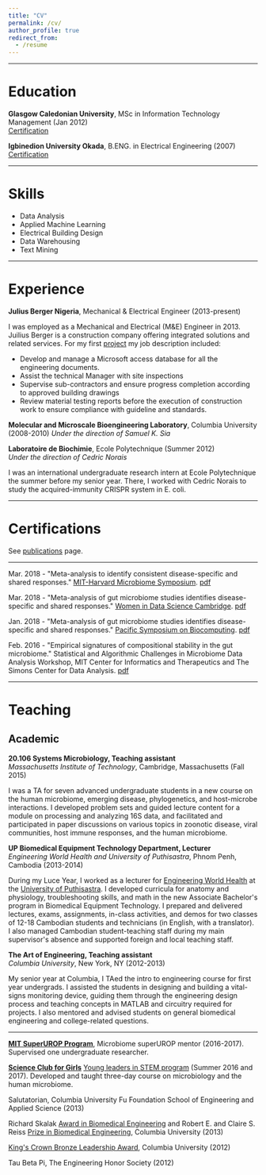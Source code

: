 ```yaml
---
title: "CV"
permalink: /cv/
author_profile: true
redirect_from:
  - /resume
---
```


***

# Education

**Glasgow Caledonian University**, MSc in Information Technology Management (Jan 2012)    
[Certification](https://github.com/cduvallet/phd-thesis/blob/master/duvallet_thesis_final.pdf)

**Igbinedion University Okada**, B.ENG. in Electrical Engineering (2007)   
[Certification](https://github.com/cduvallet/phd-thesis/blob/master/duvallet_thesis_final.pdf)

***

# Skills

* Data Analysis
* Applied Machine Learning
* Electrical Building Design
* Data Warehousing
* Text Mining

***

# Experience

**Julius Berger Nigeria**, Mechanical & Electrical Engineer (2013-present)  

I was employed as a Mechanical and Electrical (M&E) Engineer in 2013. Juilius Berger is a construction company offering integrated
solutions and related services. For my first [project](http://www.nestoiltower.com/tower/) my job description included:
* Develop and manage a Microsoft access database for all the engineering documents.
* Assist the technical Manager with site inspections
* Supervise sub-contractors and ensure progress completion according to approved building drawings
* Review material testing reports before the execution of construction work to ensure compliance with guideline and standards.


**Molecular and Microscale Bioengineering Laboratory**, Columbia University (2008-2010)
*Under the direction of Samuel K. Sia*



**Laboratoire de Biochimie**, Ecole Polytechnique (Summer 2012)   
*Under the direction of Cedric Norais*

I was an international undergraduate research intern at Ecole Polytechnique the summer before my senior year.
There, I worked with Cedric Norais to study the acquired-immunity CRISPR system in E. coli.

***

# Certifications

See [publications](/publications/) page.

***


Mar. 2018 - "Meta-analysis to identify consistent disease-specific and shared responses." [MIT-Harvard Microbiome Symposium](https://microbiome2018.wordpress.com/). [pdf](/files/2018-03-21.symposium_poster.pdf)

Mar. 2018 - "Meta-analysis of gut microbiome studies identifies disease-specific and shared responses." [Women in Data Science Cambridge](https://www.widscambridge.org/). [pdf](/files/2017-10-10.be_retreat_poster.pdf)

Jan. 2018 - "Meta-analysis of gut microbiome studies identifies disease-specific and shared responses." [Pacific Symposium on Biocomputing](https://psb.stanford.edu/). [pdf](/files/2017-10-10.be_retreat_poster.pdf)

Feb. 2016 - "Empirical signatures of compositional stability in the gut microbiome." Statistical and Algorithmic Challenges in Microbiome Data Analysis Workshop, MIT Center for Informatics and Therapeutics and The Simons Center for Data Analysis. [pdf](/files/2016-02-25.predictingOTUs.scda_workshop_poster.pdf)

***

# Teaching

## Academic

**20.106 Systems Microbiology, Teaching assistant**   
*Massachusetts Institute of Technology*, Cambridge, Massachusetts (Fall 2015)

I was a TA for seven advanced undergraduate students in a new course on the human microbiome, emerging disease, phylogenetics, and host-microbe interactions.
I developed problem sets and guided lecture content for a module on processing and analyzing 16S data, and facilitated and participated in paper discussions on various topics in zoonotic disease, viral communities, host immune responses, and the human microbiome.

**UP Biomedical Equipment Technology Department, Lecturer**   
*Engineering World Health and University of Puthisastra*, Phnom Penh, Cambodia (2013-2014)

During my Luce Year, I worked as a lecturer for [Engineering World Health](ewh.org) at the [University of Puthisastra](http://www.puthisastra.edu.kh/).
I developed curricula for anatomy and physiology, troubleshooting skills, and math in the new Associate Bachelor's program in Biomedical Equipment Technology.
I prepared and delivered lectures, exams, assignments, in-class activities, and demos for two classes of 12-18 Cambodian students and technicians (in English, with a translator).
I also managed Cambodian student-teaching staff during my main supervisor's absence and supported foreign and local teaching staff.

**The Art of Engineering, Teaching assistant**    
*Columbia University*, New York, NY (2012-2013)

My senior year at Columbia, I TAed the intro to engineering course for first year undergrads.
I assisted the students in designing and building a vital-signs monitoring device, guiding them through the engineering design process and teaching concepts in MATLAB and circuitry required for projects.
I also mentored and advised students on general biomedical engineering and college-related questions.

***



[**MIT SuperUROP Program**](https://superurop.mit.edu/), Microbiome superUROP mentor (2016-2017). Supervised one undergraduate researcher.

[**Science Club for Girls**](http://www.scienceclubforgirls.org/) [Young leaders in STEM program](http://www.scienceclubforgirls.org/teen-programs-overview) (Summer 2016 and 2017). Developed and taught three-day course on microbiology and the human microbiome.


Salutatorian, Columbia University Fu Foundation School of Engineering and Applied Science	(2013)

Richard Skalak [Award in Biomedical Engineering](http://bme.columbia.edu/student-activities-community-and-awards) and Robert E. and Claire S. Reiss [Prize in Biomedical Engineering](http://bme.columbia.edu/student-activities-community-and-awards), Columbia University (2013)

[King's Crown Bronze Leadership Award](https://www.cc-seas.columbia.edu/awards), Columbia University (2012)

Tau Beta Pi, The Engineering Honor Society (2012)
